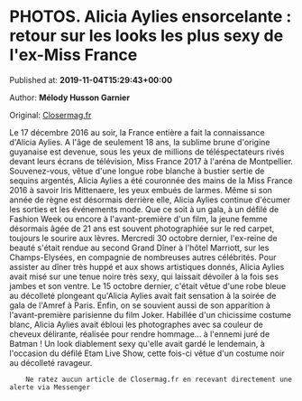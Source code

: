 
# PHOTOS. Alicia Aylies ensorcelante : retour sur les looks les plus sexy de l'ex-Miss France

Published at: **2019-11-04T15:29:43+00:00**

Author: **Mélody Husson Garnier**

Original: [Closermag.fr](https://www.closermag.fr/people/photos-alicia-aylies-ensorcelante-retour-sur-les-looks-les-plus-sexy-de-l-ex-mis-1044464)

Le 17 décembre 2016 au soir, la France entière a fait la connaissance d'Alicia Aylies. A l'âge de seulement 18 ans, la sublime brune d'origine guyanaise est devenue, sous les yeux de millions de téléspectateurs rivés devant leurs écrans de télévision, Miss France 2017 à l'aréna de Montpellier. Souvenez-vous, vêtue d'une longue robe blanche à bustier sertie de sequins argentés, Alicia Aylies a été couronnée des mains de la Miss France 2016 à savoir Iris Mittenaere, les yeux embués de larmes.
Même si son année de règne est désormais derrière elle, Alicia Aylies continue d'écumer les sorties et les événements mode. Que ce soit à un gala, à un défilé de Fashion Week ou encore à l'avant-première d'un film, la jeune femme désormais âgée de 21 ans est souvent photographiée sur le red carpet, toujours le sourire aux lèvres. Mercredi 30 octobre dernier, l'ex-reine de beauté s'était rendue au second Grand Dîner à l'hôtel Marriott, sur les Champs-Elysées, en compagnie de nombreuses autres célébrités. Pour assister au dîner très huppé et aux shows artistiques donnés, Alicia Aylies avait misé sur une tenue noire très sexy, qui laissait dévoiler à la fois ses jambes et son ventre.
Le 15 octobre dernier, c'était vêtue d'une robe bleue au décolleté plongeant qu'Alicia Aylies avait fait sensation à la soirée de gala de l'Amref à Paris. Enfin, on se souvient aussi de son apparition à l'avant-première parisienne du film Joker. Habillée d'un chicissime costume blanc, Alicia Aylies avait ébloui les photographes avec sa couleur de cheveux délirante, réalisée pour rendre hommage... à l'ennemi juré de Batman ! Un look diablement sexy qu'elle avait gardé le lendemain, à l'occasion du défilé Etam Live Show, cette fois-ci vêtue d'un costume noir au décolleté ravageur.

        Ne ratez aucun article de Closermag.fr en recevant directement une alerte via Messenger
      

